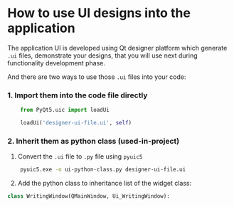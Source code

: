 # How to use UI designs into the application
The application UI is developed using Qt designer platform which generate `.ui` files, demonstrate your designs, that you will use next during functionality development phase.

And there are two ways to use those `.ui` files into your code:

### 1. Import them into the code file directly
```py
    from PyQt5.uic import loadUi

    loadUi('designer-ui-file.ui', self)
```

### 2. Inherit them as python class (used-in-project)
1. Convert the `.ui` file to `.py` file using `pyuic5`
```sh
    pyuic5.exe -o ui-python-class.py designer-ui-file.ui
```

2. Add the python class to inheritance list of the widget class:
```py
class WritingWindow(QMainWindow, Ui_WritingWindow):
```
